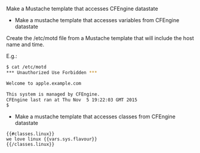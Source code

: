 Make a Mustache template that accesses CFEngine datastate

* Make a mustache template that accesses variables from CFEngine datastate

Create the /etc/motd file from a Mustache template that will
include the host name and time.

E.g.:

```bash
$ cat /etc/motd
*** Unauthorized Use Forbidden ***

Welcome to apple.example.com

This system is managed by CFEngine.
CFEngine last ran at Thu Nov  5 19:22:03 GMT 2015
$
```

* Make a mustache template that accesses classes from CFEngine datastate

```text
{{#classes.linux}}
we love linux {{vars.sys.flavour}}
{{/classes.linux}}
```
